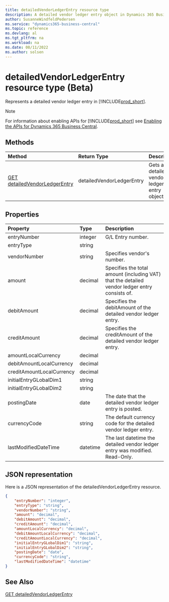 ```yaml
---
title: detailedVendorLedgerEntry resource type
description: A detailed vendor ledger entry object in Dynamics 365 Business Central.
author: SusanneWindfeldPedersen
ms.service: "dynamics365-business-central"
ms.topic: reference
ms.devlang: al
ms.tgt_pltfrm: na
ms.workload: na
ms.date: 08/11/2022
ms.author: solsen
---
```


# detailedVendorLedgerEntry resource type (Beta)

<!-- START>DO_NOT_EDIT -->
<!-- IMPORTANT:Do not edit any of the content between here and the END>DO_NOT_EDIT. -->
Represents a detailed vendor ledger entry in [!INCLUDE[prod_short](../../../includes/prod_short.md)].

> [!NOTE]
> For information about enabling APIs for [!INCLUDE[prod_short](../../../includes/prod_short.md)] see [Enabling the APIs for Dynamics 365 Business Central](../../../api-reference/v2.0/enabling-apis-for-dynamics-nav.md).

## Methods

| Method | Return Type|Description |
|:--------------------|:-----------|:-------------------------|
|[GET detailedVendorLedgerEntry](../api/dynamics_detailedvendorledgerentry_get.md)|detailedVendorLedgerEntry|Gets a detailed vendor ledger entry object.|



## Properties

| Property           | Type   |Description     |
|:-------------------|:-------|:---------------|
|entryNumber|integer|G/L Entry number.|
|entryType|string||
|vendorNumber|string|Specifies vendor's number.|
|amount|decimal|Specifies the total amount (including VAT) that the detailed vendor ledger entry consists of.|
|debitAmount|decimal|Specifies the debitAmount of the detailed vendor ledger entry.|
|creditAmount|decimal|Specifies the creditAmount of the detailed vendor ledger entry.|
|amountLocalCurrency|decimal||
|debitAmountLocalCurrency|decimal||
|creditAmountLocalCurrency|decimal||
|initialEntryGLobalDim1|string||
|initialEntryGLobalDim2|string||
|postingDate|date|The date that the detailed vendor ledger entry   is posted.|
|currencyCode|string|The default currency code for the detailed vendor ledger entry.|
|lastModifiedDateTime|datetime|The last datetime the detailed vendor ledger entry was modified. Read-Only.|

## JSON representation

Here is a JSON representation of the detailedVendorLedgerEntry resource.


```json
{
    "entryNumber": "integer",
    "entryType": "string",
    "vendorNumber": "string",
    "amount": "decimal",
    "debitAmount": "decimal",
    "creditAmount": "decimal",
    "amountLocalCurrency": "decimal",
    "debitAmountLocalCurrency": "decimal",
    "creditAmountLocalCurrency": "decimal",
    "initialEntryGLobalDim1": "string",
    "initialEntryGLobalDim2": "string",
    "postingDate": "date",
    "currencyCode": "string",
    "lastModifiedDateTime": "datetime"
}
```
<!-- IMPORTANT: END>DO_NOT_EDIT -->

## See Also
[GET detailedVendorLedgerEntry](../api/dynamics_detailedvendorledgerentry_get.md)
